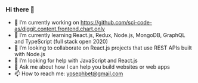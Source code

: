 ### Hi there 👋

- 🔭 I’m currently working on https://github.com/sci-code-as/diggit.content.frontend.chart.only 
- 🌱 I’m currently learning React.js, Redux, Node.js, MongoDB, GraphQL and TypeScript (full stack open 2020)
- 👯 I’m looking to collaborate on React.js projects that use REST APIs built with Node.js
- 🤔 I’m looking for help with JavaScript and React.js
- 💬 Ask me about how I can help you build websites or web apps
- 📫 How to reach me: yosephbet@gmail.com 

